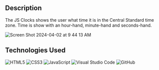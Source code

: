 ## Description

The JS Clocks shows the user what time it is in the Central Standard time zone.
Time is show with an hour-hand, minute-hand and seconds-hand.

![Screen Shot 2024-04-02 at 9 44 13 AM](https://github.com/prime-mcgowan/js-clock/assets/113257735/9b981fe3-00b4-4628-8ca3-75334418d674)

## Technologies Used

![HTML5](https://img.shields.io/badge/html5-%23E34F26.svg?style=for-the-badge&logo=html5&logoColor=white)
![CSS3](https://img.shields.io/badge/css3-%231572B6.svg?style=for-the-badge&logo=css3&logoColor=white)
![JavaScript](https://img.shields.io/badge/javascript-%23323330.svg?style=for-the-badge&logo=javascript&logoColor=%23F7DF1E)
![Visual Studio Code](https://img.shields.io/badge/Visual%20Studio%20Code-0078d7.svg?style=for-the-badge&logo=visual-studio-code&logoColor=white)
![GitHub](https://img.shields.io/badge/github-%23121011.svg?style=for-the-badge&logo=github&logoColor=white)
